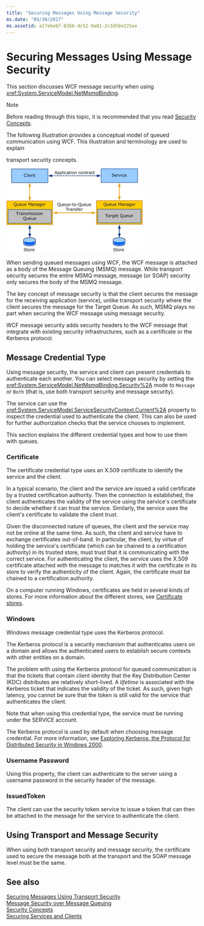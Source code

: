 ```yaml
---
title: "Securing Messages Using Message Security"
ms.date: "03/30/2017"
ms.assetid: a17ebe67-836b-4c52-9a81-2c3d58e225ee
---
```

# Securing Messages Using Message Security
This section discusses WCF message security when using <xref:System.ServiceModel.NetMsmqBinding>.  
  
> [!NOTE]
>  Before reading through this topic, it is recommended that you read [Security Concepts](../../../../docs/framework/wcf/feature-details/security-concepts.md).  
  
 The following illustration provides a conceptual model of queued communication using WCF. This illustration and terminology are used to explain  
  
 transport security concepts.  
  
 ![Queued Application Diagram](../../../../docs/framework/wcf/feature-details/media/distributed-queue-figure.jpg "Distributed-Queue-Figure")  
  
 When sending queued messages using WCF, the WCF message is attached as a body of the Message Queuing (MSMQ) message. While transport security secures the entire MSMQ message, message (or SOAP) security only secures the body of the MSMQ message.  
  
 The key concept of message security is that the client secures the message for the receiving application (service), unlike transport security where the client secures the message for the Target Queue. As such, MSMQ plays no part when securing the WCF message using message security.  
  
 WCF message security adds security headers to the WCF message that integrate with existing security infrastructures, such as a certificate or the Kerberos protocol.  
  
## Message Credential Type  
 Using message security, the service and client can present credentials to authenticate each another. You can select message security by setting the <xref:System.ServiceModel.NetMsmqBinding.Security%2A> mode to `Message` or `Both` (that is, use both transport security and message security).  
  
 The service can use the <xref:System.ServiceModel.ServiceSecurityContext.Current%2A> property to inspect the credential used to authenticate the client. This can also be used for further authorization checks that the service chooses to implement.  
  
 This section explains the different credential types and how to use them with queues.  
  
### Certificate  
 The certificate credential type uses an X.509 certificate to identify the service and the client.  
  
 In a typical scenario, the client and the service are issued a valid certificate by a trusted certification authority. Then the connection is established, the client authenticates the validity of the service using the service's certificate to decide whether it can trust the service. Similarly, the service uses the client's certificate to validate the client trust.  
  
 Given the disconnected nature of queues, the client and the service may not be online at the same time. As such, the client and service have to exchange certificates out-of-band. In particular, the client, by virtue of holding the service's certificate (which can be chained to a certification authority) in its trusted store, must trust that it is communicating with the correct service. For authenticating the client, the service uses the X.509 certificate attached with the message to matches it with the certificate in its store to verify the authenticity of the client. Again, the certificate must be chained to a certification authority.  
  
 On a computer running Windows, certificates are held in several kinds of stores. For more information about the different stores, see [Certificate stores](https://go.microsoft.com/fwlink/?LinkId=87787).  
  
### Windows  
 Windows message credential type uses the Kerberos protocol.  
  
 The Kerberos protocol is a security mechanism that authenticates users on a domain and allows the authenticated users to establish secure contexts with other entities on a domain.  
  
 The problem with using the Kerberos protocol for queued communication is that the tickets that contain client identity that the Key Distribution Center (KDC) distributes are relatively short-lived. A *lifetime* is associated with the Kerberos ticket that indicates the validity of the ticket. As such, given high latency, you cannot be sure that the token is still valid for the service that authenticates the client.  
  
 Note that when using this credential type, the service must be running under the SERVICE account.  
  
 The Kerberos protocol is used by default when choosing message credential. For more information, see [Exploring Kerberos, the Protocol for Distributed Security in Windows 2000](https://go.microsoft.com/fwlink/?LinkId=87790).  
  
### Username Password  
 Using this property, the client can authenticate to the server using a username password in the security header of the message.  
  
### IssuedToken  
 The client can use the security token service to issue a token that can then be attached to the message for the service to authenticate the client.  
  
## Using Transport and Message Security  
 When using both transport security and message security, the certificate used to secure the message both at the transport and the SOAP message level must be the same.  
  
## See also
 [Securing Messages Using Transport Security](../../../../docs/framework/wcf/feature-details/securing-messages-using-transport-security.md)  
 [Message Security over Message Queuing](../../../../docs/framework/wcf/samples/message-security-over-message-queuing.md)  
 [Security Concepts](../../../../docs/framework/wcf/feature-details/security-concepts.md)  
 [Securing Services and Clients](../../../../docs/framework/wcf/feature-details/securing-services-and-clients.md)
